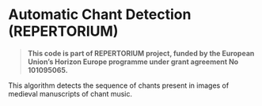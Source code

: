 # Automatic Chant Detection (REPERTORIUM)

> **This code is part of REPERTORIUM project, funded by the European Union’s Horizon Europe programme under grant agreement No 101095065.**

This algorithm detects the sequence of chants present in images of medieval manuscripts of chant music.
